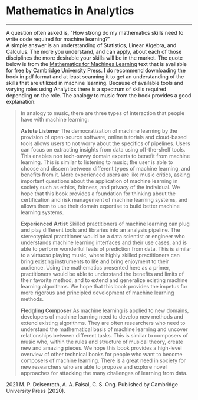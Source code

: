 # Mathematics in Analytics
---

A question often asked is, "How strong do my mathematics skills need to write code required for machine learning?"  
A simple answer is an understanding of Statistics, Linear Algebra, and Calculus. The more you understand, and can apply, about each of those disciplines the more desirable your skills will be in the market. The quote below is from the [Mathematics for Machines Learning](https://mml-book.com) text that is available for free by Cambridge University Press. I do recommend downloading the book in pdf format and at least scanning it to get an understanding of the skills that are utilized in machine learning. Because of available tools and varying roles using Analytics there is a spectrum of skills required depending on the role. The analogy to music from the book provides a good explanation: 


> In analogy to music, there are three types of interaction that people have with machine learning:
>
> **Astute Listener** The democratization of machine learning by the provision of open-source software, online tutorials and cloud-based tools allows users to not worry about the specifics of pipelines. Users can focus on extracting insights from data using off-the-shelf tools. This enables non tech-savvy domain experts to benefit from machine learning. This is similar to listening to music; the user is able to choose and discern between different types of machine learning, and benefits from it. More experienced users are like music critics, asking important questions about the application of machine learning in society such as ethics, fairness, and privacy of the individual. We hope that this book provides a foundation for thinking about the certification and risk management of machine learning systems, and allows them to use their domain expertise to build better machine learning systems.
>
> **Experienced Artist** Skilled practitioners of machine learning can plug and play different tools and libraries into an analysis pipeline. The stereotypical practitioner would be a data scientist or engineer who understands machine learning interfaces and their use cases, and is able to perform wonderful feats of prediction from data. This is similar to a virtuoso playing music, where highly skilled practitioners can bring existing instruments to life and bring enjoyment to their audience. Using the mathematics presented here as a primer, practitioners would be able to understand the benefits and limits of their favorite method, and to extend and generalize existing machine learning algorithms. We hope that this book provides the impetus for more rigorous and principled development of machine learning methods.
>
> **Fledgling Composer** As machine learning is applied to new domains, developers of machine learning need to develop new methods and extend
existing algorithms. They are often researchers who need to understand the mathematical basis of machine learning and uncover relationships between different tasks. This is similar to composers of music who, within the rules and structure of musical theory, create new and amazing pieces. We hope this book provides a high-level overview of other technical books for people who want to become composers of machine learning. There is a great need in society for new researchers who are able to propose and explore novel approaches for attacking the many challenges of learning from data.



2021 M. P. Deisenroth, A. A. Faisal, C. S. Ong. Published by Cambridge University Press (2020).

